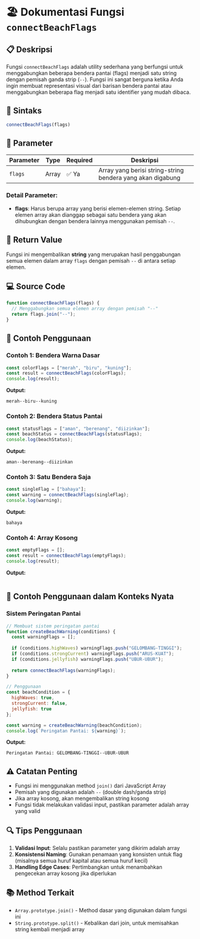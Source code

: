 # 🏖️ Dokumentasi Fungsi `connectBeachFlags`

## 📋 Deskripsi

Fungsi `connectBeachFlags` adalah utility sederhana yang berfungsi untuk menggabungkan beberapa bendera pantai (flags) menjadi satu string dengan pemisah ganda strip (`--`). Fungsi ini sangat berguna ketika Anda ingin membuat representasi visual dari barisan bendera pantai atau menggabungkan beberapa flag menjadi satu identifier yang mudah dibaca.

## 🔧 Sintaks

```javascript
connectBeachFlags(flags)
```

## 📝 Parameter

| Parameter | Type    | Required | Deskripsi                                                    |
|-----------|---------|----------|--------------------------------------------------------------|
| `flags`   | Array   | ✅ Ya    | Array yang berisi string-string bendera yang akan digabung  |

### Detail Parameter:
- **flags**: Harus berupa array yang berisi elemen-elemen string. Setiap elemen array akan dianggap sebagai satu bendera yang akan dihubungkan dengan bendera lainnya menggunakan pemisah `--`.

## 🏁 Return Value

Fungsi ini mengembalikan **string** yang merupakan hasil penggabungan semua elemen dalam array `flags` dengan pemisah `--` di antara setiap elemen.

## 💻 Source Code

```javascript
function connectBeachFlags(flags) {
  // Menggabungkan semua elemen array dengan pemisah "--"
  return flags.join("--");
}
```

## 🎯 Contoh Penggunaan

### Contoh 1: Bendera Warna Dasar
```javascript
const colorFlags = ["merah", "biru", "kuning"];
const result = connectBeachFlags(colorFlags);
console.log(result);
```

**Output:**
```
merah--biru--kuning
```

### Contoh 2: Bendera Status Pantai
```javascript
const statusFlags = ["aman", "berenang", "diizinkan"];
const beachStatus = connectBeachFlags(statusFlags);
console.log(beachStatus);
```

**Output:**
```
aman--berenang--diizinkan
```

### Contoh 3: Satu Bendera Saja
```javascript
const singleFlag = ["bahaya"];
const warning = connectBeachFlags(singleFlag);
console.log(warning);
```

**Output:**
```
bahaya
```

### Contoh 4: Array Kosong
```javascript
const emptyFlags = [];
const result = connectBeachFlags(emptyFlags);
console.log(result);
```

**Output:**
```

```

## 🎨 Contoh Penggunaan dalam Konteks Nyata

### Sistem Peringatan Pantai
```javascript
// Membuat sistem peringatan pantai
function createBeachWarning(conditions) {
  const warningFlags = [];
  
  if (conditions.highWaves) warningFlags.push("GELOMBANG-TINGGI");
  if (conditions.strongCurrent) warningFlags.push("ARUS-KUAT");
  if (conditions.jellyfish) warningFlags.push("UBUR-UBUR");
  
  return connectBeachFlags(warningFlags);
}

// Penggunaan
const beachCondition = {
  highWaves: true,
  strongCurrent: false,
  jellyfish: true
};

const warning = createBeachWarning(beachCondition);
console.log(`Peringatan Pantai: ${warning}`);
```

**Output:**
```
Peringatan Pantai: GELOMBANG-TINGGI--UBUR-UBUR
```

## ⚠️ Catatan Penting

- Fungsi ini menggunakan method `join()` dari JavaScript Array
- Pemisah yang digunakan adalah `--` (double dash/ganda strip)
- Jika array kosong, akan mengembalikan string kosong
- Fungsi tidak melakukan validasi input, pastikan parameter adalah array yang valid

## 🔍 Tips Penggunaan

1. **Validasi Input**: Selalu pastikan parameter yang dikirim adalah array
2. **Konsistensi Naming**: Gunakan penamaan yang konsisten untuk flag (misalnya semua huruf kapital atau semua huruf kecil)
3. **Handling Edge Cases**: Pertimbangkan untuk menambahkan pengecekan array kosong jika diperlukan

## 📚 Method Terkait

- `Array.prototype.join()` - Method dasar yang digunakan dalam fungsi ini
- `String.prototype.split()` - Kebalikan dari join, untuk memisahkan string kembali menjadi array
